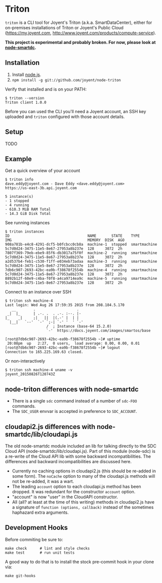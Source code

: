 # Triton

`triton` is a CLI tool for Joyent's Triton (a.k.a. SmartDataCenter), either for
on-premises installations of Triton or Joyent's Public Cloud
(<https://my.joyent.com>, <http://www.joyent.com/products/compute-service>).

**This project is experimental and probably broken. For now, please look
at [node-smartdc](https://github.com/joyent/node-smartdc).**

## Installation

1. Install [node.js](http://nodejs.org/).
2. `npm install -g git://github.com/joyent/node-triton`

Verify that installed and is on your PATH:

    $ triton --version
    Triton client 1.0.0

Before you can used the CLI you'll need a Joyent account, an SSH key uploaded
and `triton` configured with those account details.

## Setup

TODO

## Example

Get a quick overview of your account

    $ triton info
    dave.eddy@joyent.com - Dave Eddy <dave.eddy@joyent.com>
    https://us-east-3b.api.joyent.com

    5 instance(s)
    - 1 stopped
    - 4 running
    - 610.3 MiB RAM Total
    - 14.3 GiB Disk Total

See running instances

    $ triton instances
    ID                                    NAME       STATE    TYPE          IMG                                   MEMORY  DISK  AGO
    908a781b-e4c8-4291-dcf5-b0fcbcc0cb8a  machine-1  stopped  smartmachine  5c7d0d24-3475-11e5-8e67-27953a8b237e  128     3072  2h
    7807f369-79eb-ebe9-85f6-db3017a75f0f  machine-2  running  smartmachine  5c7d0d24-3475-11e5-8e67-27953a8b237e  128     3072  2h
    a2d537b4-feb1-c530-f1ff-e034eb73adaa  machine-3  running  smartmachine  5c7d0d24-3475-11e5-8e67-27953a8b237e  128     3072  2h
    7db6c907-2693-42bc-ea9b-f38678f2554b  machine-4  running  smartmachine  5c7d0d24-3475-11e5-8e67-27953a8b237e  128     3072  2h
    8892b12f-60e9-c4ba-f0f8-a4ca9714ea9c  machine-5  running  smartmachine  5c7d0d24-3475-11e5-8e67-27953a8b237e  128     3072  2h

Connect to an instance over SSH

    $ triton ssh machine-4
    Last login: Wed Aug 26 17:59:35 2015 from 208.184.5.170
       __        .                   .
     _|  |_      | .-. .  . .-. :--. |-
    |_    _|     ;|   ||  |(.-' |  | |
      |__|   `--'  `-' `;-| `-' '  ' `-'
                       /  ; Instance (base-64 15.2.0)
                       `-'  https://docs.joyent.com/images/smartos/base

    [root@7db6c907-2693-42bc-ea9b-f38678f2554b ~]# uptime
     20:08pm  up   2:27,  0 users,  load average: 0.00, 0.00, 0.01
    [root@7db6c907-2693-42bc-ea9b-f38678f2554b ~]# logout
    Connection to 165.225.169.63 closed.

Or non-interactively

    $ triton ssh machine-4 uname -v
    joyent_20150826T120743Z


## node-triton differences with node-smartdc

- There is a single `sdc` command instead of a number of `sdc-FOO` commands.
- The `SDC_USER` envvar is accepted in preference to `SDC_ACCOUNT`.


## cloudapi2.js differences with node-smartdc/lib/cloudapi.js

The old node-smartdc module included an lib for talking directly to the SDC
Cloud API (node-smartdc/lib/cloudapi.js). Part of this module (node-sdc) is a
re-write of the Cloud API lib with some backward incompatibilities. The
differences and backward incompatibilities are discussed here.

- Currently no caching options in cloudapi2.js (this should be re-added in
  some form). The `noCache` option to many of the cloudapi.js methods will not
  be re-added, it was a wart.
- The leading `account` option to each cloudapi.js method has been dropped. It
  was redundant for the constructor `account` option.
- "account" is now "user" in the CloudAPI constructor.
- All (all? at least at the time of this writing) methods in cloudapi2.js have
  a signature of `function (options, callback)` instead of the sometimes
  haphazard extra arguments.


## Development Hooks

Before commiting be sure to:

    make check      # lint and style checks
    make test       # run unit tests

A good way to do that is to install the stock pre-commit hook in your
clone via:

    make git-hooks


